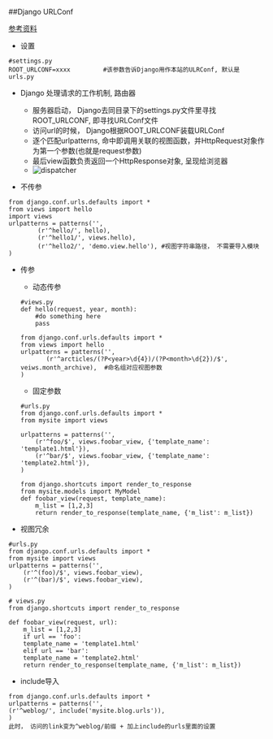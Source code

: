 ##Django URLConf

[参考资料](http://www.cnblogs.com/BeginMan/archive/2013/03/21/2973820.html)  

*  设置  
```
#settings.py
ROOT_URLCONF=xxxx         #该参数告诉Django用作本站的ULRConf, 默认是urls.py
```

* Django 处理请求的工作机制, 路由器
    * 服务器启动， Django去同目录下的settings.py文件里寻找ROOT_URLCONF, 即寻找URLConf文件
    * 访问url的时候， Django根据ROOT_URLCONF装载URLConf
    * 逐个匹配urlpatterns, 命中即调用关联的视图函数，并HttpRequest对象作为第一个参数(也就是request参数)
    * 最后view函数负责返回一个HttpResponse对象, 呈现给浏览器
    * ![dispatcher](http://images.cnitblog.com/blog/476998/201303/21173739-ca2d6fac22d44a52ae159be2ebf0a00c.png)


*  不传参  
```
from django.conf.urls.defaults import *
from views import hello
import views
urlpatterns = patterns('',
        (r'^hello/', hello),
        (r'^hello1/', views.hello),
        (r'^hello2/', 'demo.view.hello'), #视图字符串路径， 不需要导入模块
)
```  

*  传参  
    * 动态传参
    
    ```
    #views.py
    def hello(request, year, month):
        #do something here
        pass
    ```

    ```
    from django.conf.urls.defaults import *
    from views import hello
    urlpatterns = patterns('',
           (r'^arcticles/(?P<year>\d{4})/(?P<month>\d{2})/$', veiws.month_archive),  #命名组对应视图参数
    )
    ```

    * 固定参数
   
    ```
    #urls.py
    from django.conf.urls.defaults import *
    from mysite import views

    urlpatterns = patterns('',
        (r'^foo/$', views.foobar_view, {'template_name': 'template1.html'}),
        (r'^bar/$', views.foobar_view, {'template_name': 'template2.html'}),
    )
    ```
    
    ```
    from django.shortcuts import render_to_response
    from mysite.models import MyModel
    def foobar_view(request, template_name):
        m_list = [1,2,3]
        return render_to_response(template_name, {'m_list': m_list})
    ```
*  视图冗余  
```
#urls.py
from django.conf.urls.defaults import *
from mysite import views
urlpatterns = patterns('',
    (r'^(foo)/$', views.foobar_view),
    (r'^(bar)/$', views.foobar_view),
)
```

```      
# views.py
from django.shortcuts import render_to_response

def foobar_view(request, url):
    m_list = [1,2,3]
    if url == 'foo':
    template_name = 'template1.html'
    elif url == 'bar':
    template_name = 'template2.html'
    return render_to_response(template_name, {'m_list': m_list})
```            

*  include导入

```
from django.conf.urls.defaults import *
urlpatterns = patterns('',
(r'^weblog/', include('mysite.blog.urls')),
)
此时， 访问的link变为^weblog/前缀 + 加上include的urls里面的设置
```
